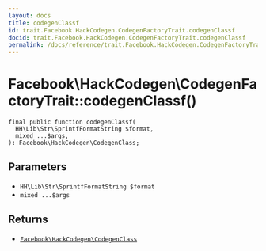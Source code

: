```yaml
---
layout: docs
title: codegenClassf
id: trait.Facebook.HackCodegen.CodegenFactoryTrait.codegenClassf
docid: trait.Facebook.HackCodegen.CodegenFactoryTrait.codegenClassf
permalink: /docs/reference/trait.Facebook.HackCodegen.CodegenFactoryTrait.codegenClassf/
---
```

# Facebook\\HackCodegen\\CodegenFactoryTrait::codegenClassf()




``` Hack
final public function codegenClassf(
  HH\Lib\Str\SprintfFormatString $format,
  mixed ...$args,
): Facebook\HackCodegen\CodegenClass;
```




## Parameters




+ ` HH\Lib\Str\SprintfFormatString $format `
+ ` mixed ...$args `




## Returns




* [` Facebook\HackCodegen\CodegenClass `](<class.Facebook.HackCodegen.CodegenClass.md>)